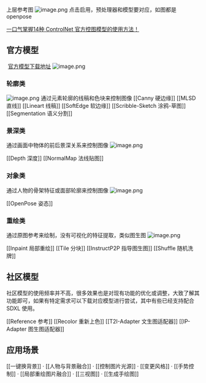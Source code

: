 上层参考图
![image.png](https://qhdtc.oss-cn-chengdu.aliyuncs.com/obsidian/20230528215850.png)
点击启用，预处理器和模型要对应，如图都是 openpose

[一口气掌握14种 ControlNet 官方控图模型的使用方法！](https://www.uisdc.com/stable-diffusion-guide-6)
## 官方模型
 [官方模型下载地址](https://link.uisdc.com/?redirect=https%3A%2F%2Fhuggingface.co%2Flllyasviel%2FControlNet-v1-1%2Ftree%2Fmain)
![image.png](https://qhdtc.oss-cn-chengdu.aliyuncs.com/obsidian/20230928140748.png)

### 轮廓类
![image.png](https://qhdtc.oss-cn-chengdu.aliyuncs.com/obsidian/20230928142842.png)
通过元素轮廓的线稿和色块来控制图像
[[Canny 硬边缘]]
[[MLSD 直线]]
[[Lineart 线稿]]
[[SoftEdge 软边缘]]
[[Scribble-Sketch 涂鸦-草图]]
[[Segmentation 语义分割]]
### 景深类
通过画面中物体的前后景深关系来控制图像
![image.png](https://qhdtc.oss-cn-chengdu.aliyuncs.com/obsidian/20230928144008.png)

[[Depth 深度]]
[[NormalMap 法线贴图]]
### 对象类
通过人物的骨架特征或面部轮廓来控制图像
![image.png](https://qhdtc.oss-cn-chengdu.aliyuncs.com/obsidian/20230928144110.png)

[[OpenPose 姿态]]
### 重绘类
通过原图参考来绘制，没有可视化的特征提取，类似图生图
![image.png](https://qhdtc.oss-cn-chengdu.aliyuncs.com/obsidian/20230928144232.png)

[[Inpaint 局部重绘]]
[[Tile 分块]]
[[InstructP2P 指导图生图]]
[[Shuffle 随机洗牌]]
## 社区模型
社区模型的使用频率并不高，很多效果也是对现有功能的优化或调整，大致了解其功能即可，如果有特定需求可以下载对应模型进行尝试，其中有些已经支持配合 SDXL 使用。

[[Reference 参考]]
[[Recolor 重新上色]]
[[T2I-Adapter 文生图适配器]]
[[IP-Adapter 图生图适配器]]
## 应用场景
[[一键换背景]] · [[人物与背景融合]] · [[控制图片光源]] · [[变更风格]] · [[手势控制]] · [[局部重绘图片融合]] · [[三视图]] · [[生成手绘图]]
